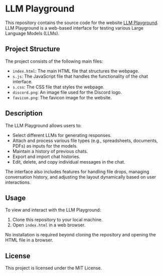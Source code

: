 # LLM Playground

This repository contains the source code for the website [LLM Playground](https://llmplayground.net). LLM Playground is a web-based interface for testing various Large Language Models (LLMs).

## Project Structure

The project consists of the following main files:

- `index.html`: The main HTML file that structures the webpage.
- `s.js`: The JavaScript file that handles the functionality of the chat interface.
- `s.css`: The CSS file that styles the webpage.
- `discord.png`: An image file used for the Discord logo.
- `favicon.png`: The favicon image for the website.

## Description

The LLM Playground allows users to:

- Select different LLMs for generating responses.
- Attach and process various file types (e.g., spreadsheets, documents, PDFs) as inputs for the models.
- Maintain a history of previous chats.
- Export and import chat histories.
- Edit, delete, and copy individual messages in the chat.

The interface also includes features for handling file drops, managing conversation history, and adjusting the layout dynamically based on user interactions.

## Usage

To view and interact with the LLM Playground:

1. Clone this repository to your local machine.
2. Open `index.html` in a web browser.

No installation is required beyond cloning the repository and opening the HTML file in a browser.

## License

This project is licensed under the MIT License.